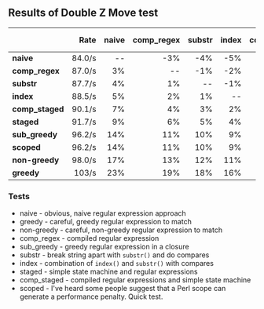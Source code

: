 ## Results of Double Z Move test

|                 |   Rate | naive | comp_regex | substr | index | comp_staged | staged | sub_greedy | scoped | non-greedy | greedy |
|:--------------- | ------:| -----:| ----------:| ------:| -----:| -----------:| ------:| ----------:| ------:| ----------:| ------:|
| **naive**       | 84.0/s |    -- |        -3% |    -4% |   -5% |         -7% |    -8% |       -13% |   -13% |       -14% |   -18% |
| **comp_regex**  | 87.0/s |    3% |         -- |    -1% |   -2% |         -3% |    -5% |       -10% |   -10% |       -11% |   -16% |
| **substr**      | 87.7/s |    4% |         1% |     -- |   -1% |         -3% |    -4% |        -9% |    -9% |       -11% |   -15% |
| **index**       | 88.5/s |    5% |         2% |     1% |    -- |         -2% |    -4% |        -8% |    -8% |       -10% |   -14% |
| **comp_staged** | 90.1/s |    7% |         4% |     3% |    2% |          -- |    -2% |        -6% |    -6% |        -8% |   -13% |
| **staged**      | 91.7/s |    9% |         6% |     5% |    4% |          2% |     -- |        -5% |    -5% |        -6% |   -11% |
| **sub_greedy**  | 96.2/s |   14% |        11% |    10% |    9% |          7% |     5% |         -- |    -0% |        -2% |    -7% |
| **scoped**      | 96.2/s |   14% |        11% |    10% |    9% |          7% |     5% |         0% |     -- |        -2% |    -7% |
| **non-greedy**  | 98.0/s |   17% |        13% |    12% |   11% |          9% |     7% |         2% |     2% |         -- |    -5% |
| **greedy**      |  103/s |   23% |        19% |    18% |   16% |         14% |    12% |         7% |     7% |         5% |     -- |

### Tests

   * naive - obvious, naive regular expression approach
   * greedy - careful, greedy regular expression to match
   * non-greedy - careful, non-greedy regular expression to match
   * comp\_regex - compiled regular expression
   * sub\_greedy - greedy regular expression in a closure
   * substr - break string apart with `substr()` and do compares
   * index - combination of `index()` and `substr()` with compares
   * staged - simple state machine and regular expressions
   * comp\_staged - compiled regular expressions and simple state machine
   * scoped - I've heard some people suggest that a Perl scope can generate a performance penalty. Quick test.
